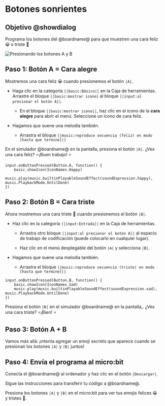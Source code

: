 # Botones sonrientes

## Objetivo @showdialog

Programa los botones del @boardname@ para que muestren una cara feliz 😀 o triste 🙁

![Presionando los botones A y B](/static/mb/projects/smiley-buttons/sim.gif)

## Paso 1: Botón A = Cara alegre

Mostremos una cara feliz 😀 cuando presionemos el botón ``|A|``.

* Haga clic en la categoría ``||basic:Básico||`` en la Caja de herramientas. Arrastre el bloque ``||basic:mostrar icono|`` al bloque ``||input:al presionar el botón A||``.

    * En el bloque ``||basic:mostrar icono||``, haz clic en el ícono de la **cara alegre** para abrir el menú. Seleccione un icono de cara feliz.

* Hagamos que suene una melodía también.
    
    * Arrastra el bloque  ``||music:reproduce secuencia (feliz) en modo [hasta que termine]||``  

En el simulador @boardname@ en la pantalla, presiona el botón ``|A|``. ¿Ves una cara feliz? ⭐¡Buen trabajo! ⭐

```blocks
input.onButtonPressed(Button.A, function() { 
    basic.showIcon(IconNames.Happy)
    music.play(music.builtinPlayableSoundEffect(soundExpression.happy), music.PlaybackMode.UntilDone)
})
```

## Paso 2: Botón B = Cara triste

Ahora mostremos una cara triste 🙁 cuando presionemos el botón ``|B|``.

* Haz clic en la categoría ``||input:Entrada||`` en la Caja de herramientas.

    * Arrastra otro bloque ``||input:al presionar el botón A||`` al espacio de trabajo de codificación (puede colocarlo en cualquier lugar).

    * Haz clic en el menú desplegable del botón ``|A|`` y selecciona ``|B|``.

* Hagamos que suene una melodía también.
    
    * Arrastra el bloque  ``||music:reproduce secuencia (triste) en modo [hasta que termine]||``  


```blocks
input.onButtonPressed(Button.B, function() {
    basic.showIcon(IconNames.Sad)
    music.play(music.builtinPlayableSoundEffect(soundExpression.sad), music.PlaybackMode.UntilDone)
})
```

Presiona el botón ``|B|`` en el simulador @boardname@ en la pantalla,. ¿Ves una cara triste? ⭐¡Bien! ⭐

## Paso 3: Botón A + B

Vamos más allá: ¡intenta agregar un emoji secreto que aparece cuando se presionan los botones ``|A|`` y ``|B|`` juntos!

## Paso 4: Envía el programa al micro:bit

Conecta el @boardname@ al ordenador y haz clic en el botón ``|Descargar|``.

Sigue las instrucciones para transferir tu código a @boardname@.

Presiona los botones ``|A|`` y ``|B|`` en el micro:bit para ver tus emojis felices 😀 y tristes 🙁.